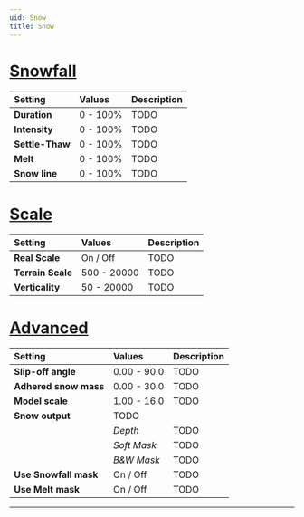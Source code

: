 ```yaml
---
uid: Snow
title: Snow
---
```



# [Snowfall](#tab/tabid-a)
| Setting         | Values      | Description |
| :-------------- | :---------- | :---------- |
| **Duration**    | 0 - 100% | TODO       |
| **Intensity**   | 0 - 100% | TODO       |
| **Settle-Thaw** | 0 - 100% | TODO       |
| **Melt**        | 0 - 100% | TODO       |
| **Snow line**   | 0 - 100% | TODO       |



# [Scale](#tab/tabid-b)
| Setting           | Values      | Description |
| :---------------- | :---------- | :---------- |
| **Real Scale**    | On / Off    | TODO       |
| **Terrain Scale** | 500 - 20000 | TODO       |
| **Verticality**   | 50 - 20000  | TODO       |


# [Advanced](#tab/tabid-c)
| Setting               | Values      | Description |
| :-------------------- | :---------- | :---------- |
| **Slip-off angle**    | 0.00 - 90.0 | TODO       |
| **Adhered snow mass** | 0.00 - 30.0 | TODO       |
| **Model scale**       | 1.00 - 16.0 | TODO       |
| **Snow output**       | TODO       |
|                       | *Depth*     | TODO       |
|                       | *Soft Mask* | TODO       |
|                       | *B&W Mask*  | TODO       |
| **Use Snowfall mask** | On / Off    | TODO       |
| **Use Melt mask**     | On / Off    | TODO       |
***

<!--examples-->